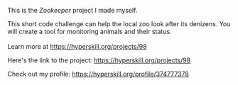 This is the *Zookeeper* project I made myself.


This short code challenge can help the local zoo look after its denizens. You will create a tool for monitoring animals and their status.<br/><br/>Learn more at <a href="https://hyperskill.org/projects/98?utm_source=ide&utm_medium=ide&utm_campaign=ide&utm_content=project-card">https://hyperskill.org/projects/98</a>

Here's the link to the project: https://hyperskill.org/projects/98

Check out my profile: https://hyperskill.org/profile/374777378